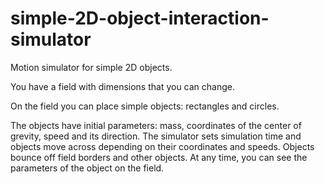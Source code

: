 # simple-2D-object-interaction-simulator
Motion simulator for simple 2D objects.

You have a field with dimensions that you can change.

On the field you can place simple objects: rectangles and circles.

The objects have initial parameters: mass, coordinates of the center of grevity, speed and its direction.
The simulator sets simulation time and objects move across depending on their coordinates and speeds.
Objects bounce off field borders and other objects.
At any time, you can see the parameters of the object on the field.
